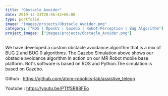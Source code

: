 ```yaml
---
title: "Obstacle Avoider"
date: 2019-12-23T20:56:42+06:00
type: portfolio
image: "images/projects/Obstacle_Avoider.png"
category: ["ROS | OpenCV | Gazebo | Robot-Perception | Bug Algorithm"]
project_images: ["images/projects/Obstacle_Avoider.png"]
---
```


We have developed a custom obstacle avoidance algorithm that is a mix of BUG 2 and BUG 0 algorithms. The Gazebo Simulation above shows our obstacle avoidance algorithm in action on our MR Robot mobile base platform.
Bot's software is based on ROS and Python.The simulation is based on Gazebo.

Github : https://github.com/atom-robotics-lab/assistive_teleop

Youtube : https://youtu.be/PTffSR88FEo

